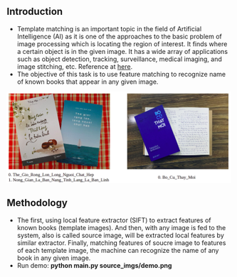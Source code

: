 ## Introduction
- Template matching is an important topic in the field of Artificial Intelligence (AI) as it is one of the approaches to the basic problem of image processing which is locating the region of interest. It finds where a certain object is in the given image. It has a wide array of applications such as object detection, tracking, surveillance, medical imaging, and image stitching, etc. Reference at  <a href="https://medium.datadriveninvestor.com/template-based-versus-feature-based-template-matching-e6e77b2a3b3a">here</a>.
- The objective of this task is to use feature matching to recognize name of known books that appear in any given image. 
<p align="center">
    <img src="/source_imgs/demo.png">

## Methodology
- The first, using local feature extractor (SIFT) to extract features of known books (template images). And then, with any image is fed to the system, also is called source image, will be extracted local features by similar extractor. Finally, matching features of soucre image to features of each template image, the machine can recognize the name of any book in any given image.
- Run demo: <b>python main.py source_imgs/demo.png</b>
